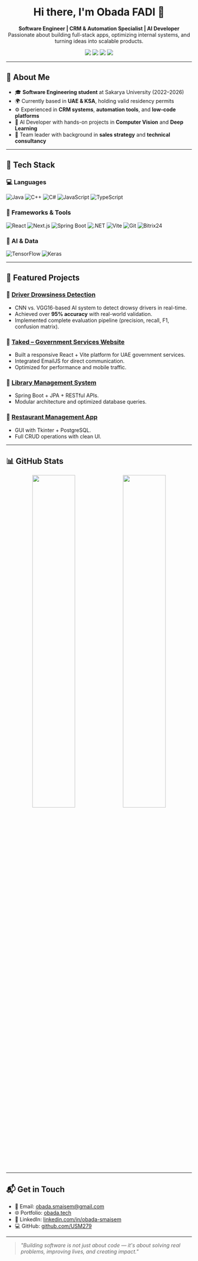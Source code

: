 <h1 align="center">Hi there, I'm Obada FADI 👋</h1>

<p align="center">
  <strong>Software Engineer | CRM & Automation Specialist | AI Developer</strong><br/>
  Passionate about building full-stack apps, optimizing internal systems, and turning ideas into scalable products.
</p>

<p align="center">
  <a href="mailto:obada.smaisem@gmail.com"><img src="https://img.shields.io/badge/email-obada.smaisem@gmail.com-red?style=for-the-badge&logo=gmail&logoColor=white"/></a>
  <a href="https://linkedin.com/in/obada-smaisem"><img src="https://img.shields.io/badge/LinkedIn-Obada_Smaisem-blue?style=for-the-badge&logo=linkedin&logoColor=white"/></a>
  <a href="https://github.com/USM279"><img src="https://img.shields.io/badge/GitHub-USM279-black?style=for-the-badge&logo=github"/></a>
  <a href="https://obadatech"><img src="https://img.shields.io/badge/Portfolio-obada.me-orange?style=for-the-badge&logo=google-chrome&logoColor=white"/></a>
</p>

---

## 💼 About Me

- 🎓 **Software Engineering student** at Sakarya University (2022–2026)
- 🌍 Currently based in **UAE & KSA**, holding valid residency permits
- ⚙️ Experienced in **CRM systems**, **automation tools**, and **low-code platforms**
- 🧠 AI Developer with hands-on projects in **Computer Vision** and **Deep Learning**
- 🤝 Team leader with background in **sales strategy** and **technical consultancy**

---

## 🚀 Tech Stack

### 💻 Languages
![Java](https://img.shields.io/badge/Java-ED8B00?style=flat&logo=java&logoColor=white)
![C++](https://img.shields.io/badge/C++-00599C?style=flat&logo=c%2B%2B&logoColor=white)
![C#](https://img.shields.io/badge/C%23-239120?style=flat&logo=c-sharp&logoColor=white)
![JavaScript](https://img.shields.io/badge/JavaScript-F7DF1E?style=flat&logo=javascript&logoColor=black)
![TypeScript](https://img.shields.io/badge/TypeScript-007ACC?style=flat&logo=typescript&logoColor=white)

### 🧱 Frameworks & Tools
![React](https://img.shields.io/badge/React-20232A?style=flat&logo=react)
![Next.js](https://img.shields.io/badge/Next.js-black?style=flat&logo=next.js)
![Spring Boot](https://img.shields.io/badge/Spring_Boot-6DB33F?style=flat&logo=spring-boot&logoColor=white)
![.NET](https://img.shields.io/badge/.NET-512BD4?style=flat&logo=dotnet)
![Vite](https://img.shields.io/badge/Vite-646CFF?style=flat&logo=vite&logoColor=white)
![Git](https://img.shields.io/badge/Git-F05032?style=flat&logo=git&logoColor=white)
![Bitrix24](https://img.shields.io/badge/Bitrix24-0099FF?style=flat&logo=bitrix24&logoColor=white)

### 🧠 AI & Data
![TensorFlow](https://img.shields.io/badge/TensorFlow-FF6F00?style=flat&logo=tensorflow&logoColor=white)
![Keras](https://img.shields.io/badge/Keras-D00000?style=flat&logo=keras&logoColor=white)

---

## 📌 Featured Projects

### 🔹 [Driver Drowsiness Detection](https://github.com/USM279/driver-drowsiness-detection)
- CNN vs. VGG16-based AI system to detect drowsy drivers in real-time.
- Achieved over **95% accuracy** with real-world validation.
- Implemented complete evaluation pipeline (precision, recall, F1, confusion matrix).

### 🔹 [Taked – Government Services Website](https://github.com/USM279/taked_web)
- Built a responsive React + Vite platform for UAE government services.
- Integrated EmailJS for direct communication.
- Optimized for performance and mobile traffic.

### 🔹 [Library Management System](https://github.com/USM279/LibraryManagement)
- Spring Boot + JPA + RESTful APIs.
- Modular architecture and optimized database queries.

### 🔹 [Restaurant Management App](https://github.com/USM279/Restaurant_managment.git)
- GUI with Tkinter + PostgreSQL.
- Full CRUD operations with clean UI.

---

## 📊 GitHub Stats

<p align="center">
  <img src="https://github-readme-stats.vercel.app/api?username=USM279&show_icons=true&theme=react&hide_border=true" width="48%" />
  <img src="https://github-readme-streak-stats.herokuapp.com?user=USM279&theme=react&hide_border=true" width="48%" />
</p>

---

## 📬 Get in Touch

- 📧 Email: [obada.smaisem@gmail.com](mailto:obada.smaisem@gmail.com)  
- 🌐 Portfolio: [obada.tech](https://obada.tech)
- 💼 LinkedIn: [linkedin.com/in/obada-smaisem](https://www.linkedin.com/in/obada-smaisem/)  
- 💻 GitHub: [github.com/USM279](https://github.com/USM279)

---

> *"Building software is not just about code — it's about solving real problems, improving lives, and creating impact."*


